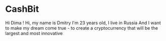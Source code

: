 # CashBit
Hi Dima !
Hi, my name is Dmitry
I'm 23 years old, I live in Russia
And I want to make my dream come true - 
to create a cryptocurrency that will be the largest and most innovative


